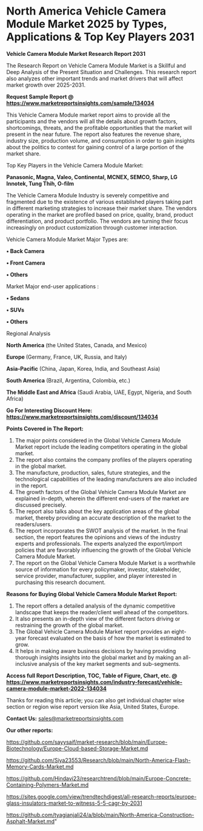 # North America Vehicle Camera Module Market 2025 by Types, Applications & Top Key Players 2031

<strong>Vehicle Camera Module Market Research Report 2031</strong>

The Research Report on Vehicle Camera Module Market is a Skillful and Deep Analysis of the Present Situation and Challenges. This research report also analyzes other important trends and market drivers that will affect market growth over 2025-2031.

<strong>Request Sample Report @ <a href=https://www.marketreportsinsights.com/sample/134034>https://www.marketreportsinsights.com/sample/134034</a></strong>

This Vehicle Camera Module market report aims to provide all the participants and the vendors will all the details about growth factors, shortcomings, threats, and the profitable opportunities that the market will present in the near future. The report also features the revenue share, industry size, production volume, and consumption in order to gain insights about the politics to contest for gaining control of a large portion of the market share.

Top Key Players in the Vehicle Camera Module Market:

<strong>Panasonic, Magna, Valeo, Continental, MCNEX, SEMCO, Sharp, LG Innotek, Tung Thih, O-film</strong>

The Vehicle Camera Module Industry is severely competitive and fragmented due to the existence of various established players taking part in different marketing strategies to increase their market share. The vendors operating in the market are profiled based on price, quality, brand, product differentiation, and product portfolio. The vendors are turning their focus increasingly on product customization through customer interaction.

Vehicle Camera Module Market Major Types are:

<strong>• Back Camera

• Front Camera

• Others</strong>

Market Major end-user applications :

<strong>• Sedans

• SUVs

• Others</strong>

Regional Analysis

</u><strong><b>North America</b></strong> (the United States, Canada, and Mexico)

<strong><b>Europe </b></strong>(Germany, France, UK, Russia, and Italy)

<strong><b>Asia-Pacific</b></strong> (China, Japan, Korea, India, and Southeast Asia)

<strong><b>South America</b></strong> (Brazil, Argentina, Colombia, etc.)

<strong><b>The Middle East and Africa</b></strong> (Saudi Arabia, UAE, Egypt, Nigeria, and South Africa)

<strong>Go For Interesting Discount Here: <a href=https://www.marketreportsinsights.com/discount/134034>https://www.marketreportsinsights.com/discount/134034</a></strong>

<strong>Points Covered in The Report:</strong>
<ol>
  <li>The major points considered in the Global Vehicle Camera Module Market report include the leading competitors operating in the global market.</li>
  <li>The report also contains the company profiles of the players operating in the global market.</li>
  <li>The manufacture, production, sales, future strategies, and the technological capabilities of the leading manufacturers are also included in the report.</li>
  <li>The growth factors of the Global Vehicle Camera Module Market are explained in-depth, wherein the different end-users of the market are discussed precisely.</li>
  <li>The report also talks about the key application areas of the global market, thereby providing an accurate description of the market to the readers/users.</li>
  <li>The report incorporates the SWOT analysis of the market. In the final section, the report features the opinions and views of the industry experts and professionals. The experts analyzed the export/import policies that are favorably influencing the growth of the Global Vehicle Camera Module Market.</li>
  <li>The report on the Global Vehicle Camera Module Market is a worthwhile source of information for every policymaker, investor, stakeholder, service provider, manufacturer, supplier, and player interested in purchasing this research document.</li>
</ol>
<strong>Reasons for Buying Global Vehicle Camera Module Market Report:</strong>

<ol>
  <li>The report offers a detailed analysis of the dynamic competitive landscape that keeps the reader/client well ahead of the competitors.</li>
  <li>It also presents an in-depth view of the different factors driving or restraining the growth of the global market.</li>
  <li>The Global Vehicle Camera Module Market report provides an eight-year forecast evaluated on the basis of how the market is estimated to grow.</li>
  <li>It helps in making aware business decisions by having providing thorough insights insights into the global market and by making an all-inclusive analysis of the key market segments and sub-segments.</li>
</ol>
<strong>Access full Report Description, TOC, Table of Figure, Chart, etc. @ <a href=https://www.marketreportsinsights.com/industry-forecast/vehicle-camera-module-market-2022-134034>https://www.marketreportsinsights.com/industry-forecast/vehicle-camera-module-market-2022-134034</a></strong>


Thanks for reading this article; you can also get individual chapter wise section or region wise report version like Asia, United States, Europe.

<strong>Contact Us:</strong>
sales@marketreportsinsights.com

<strong>Our other reports:</strong>

<a href=https://github.com/sayysaif/market-research/blob/main/Europe-Biotechnology/Europe-Cloud-based-Storage-Market.md>https://github.com/sayysaif/market-research/blob/main/Europe-Biotechnology/Europe-Cloud-based-Storage-Market.md</a>

<a href=https://github.com/Siya23553/Research/blob/main/North-America-Flash-Memory-Cards-Market.md>https://github.com/Siya23553/Research/blob/main/North-America-Flash-Memory-Cards-Market.md</a>

<a href=https://github.com/Hindavi23/researchtrend/blob/main/Europe-Concrete-Containing-Polymers-Market.md>https://github.com/Hindavi23/researchtrend/blob/main/Europe-Concrete-Containing-Polymers-Market.md</a>

<a href=https://sites.google.com/view/trendtechdigest/all-research-reports/europe-glass-insulators-market-to-witness-5-5-cagr-by-2031>https://sites.google.com/view/trendtechdigest/all-research-reports/europe-glass-insulators-market-to-witness-5-5-cagr-by-2031</a>

<a href=https://github.com/tyagianjali24/a/blob/main/North-America-Construction-Asphalt-Market.md>https://github.com/tyagianjali24/a/blob/main/North-America-Construction-Asphalt-Market.md</a>"
